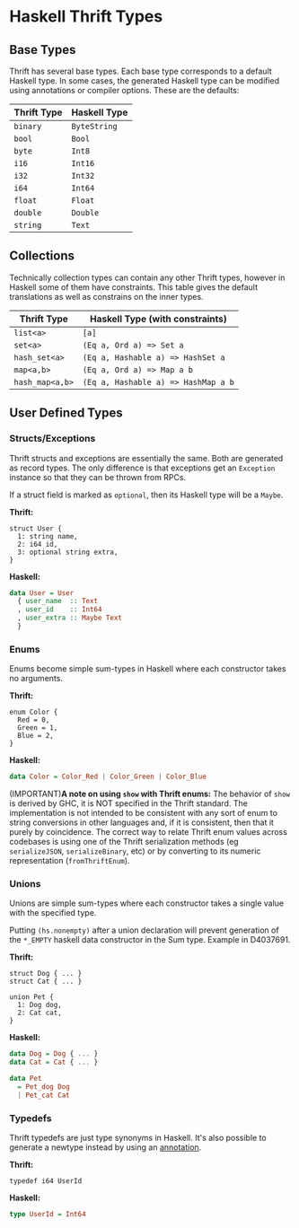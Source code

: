 # Haskell Thrift Types

## Base Types

Thrift has several base types. Each base type corresponds to a default Haskell type. In some cases, the generated Haskell type can be modified using annotations or compiler options. These are the defaults:

| Thrift Type | Haskell Type
| ----------- | ------------
| `binary`    | `ByteString`
| `bool`      | `Bool`
| `byte`      | `Int8`
| `i16`       | `Int16`
| `i32`       | `Int32`
| `i64`       | `Int64`
| `float`     | `Float`
| `double`    | `Double`
| `string`    | `Text`

## Collections

Technically collection types can contain any other Thrift types, however in Haskell some of them have constraints. This table gives the default translations as well as constrains on the inner types.

| Thrift Type | Haskell Type (with constraints)
| ----------- | ---
| `list<a>`   | `[a]`
| `set<a>`    | `(Eq a, Ord a) => Set a`
| `hash_set<a>` | `(Eq a, Hashable a) => HashSet a`
| `map<a,b>`  | `(Eq a, Ord a) => Map a b`
| `hash_map<a,b>` | `(Eq a, Hashable a) => HashMap a b`

## User Defined Types

### Structs/Exceptions

Thrift structs and exceptions are essentially the same. Both are generated as record types. The only difference is that exceptions get an `Exception` instance so that they can be thrown from RPCs.

If a struct field is marked as `optional`, then its Haskell type will be a `Maybe`.

**Thrift:**

```
struct User {
  1: string name,
  2: i64 id,
  3: optional string extra,
}
```

**Haskell:**

```haskell
data User = User
  { user_name  :: Text
  , user_id    :: Int64
  , user_extra :: Maybe Text
  }
```

### Enums

Enums become simple sum-types in Haskell where each constructor takes no arguments.

**Thrift:**

```
enum Color {
  Red = 0,
  Green = 1,
  Blue = 2,
}
```

**Haskell:**

```haskell
data Color = Color_Red | Color_Green | Color_Blue
```

(IMPORTANT)**A note on using `show` with Thrift enums:**
The behavior of `show` is derived by GHC, it is NOT specified in the Thrift standard. The implementation is not intended to be consistent with any sort of enum to string conversions in other languages and, if it is consistent, then that it purely by coincidence. The correct way to relate Thrift enum values across codebases is using one of the Thrift serialization methods (eg `serializeJSON`, `serializeBinary`, etc) or by converting to its numeric representation (`fromThriftEnum`).

### Unions

Unions are simple sum-types where each constructor takes a single value with the specified type.

Putting `(hs.nonempty)` after a union declaration will prevent generation of the `*_EMPTY` haskell data constructor in the Sum type. Example in D4037691.


**Thrift:**

```
struct Dog { ... }
struct Cat { ... }

union Pet {
  1: Dog dog,
  2: Cat cat,
}
```

**Haskell:**

```haskell
data Dog = Dog { ... }
data Cat = Cat { ... }

data Pet
  = Pet_dog Dog
  | Pet_cat Cat
```

### Typedefs

Thrift typedefs are just type synonyms in Haskell. It's also possible to generate a newtype instead by using an [annotation](annotations.md).

**Thrift:**

```
typedef i64 UserId
```

**Haskell:**

```haskell
type UserId = Int64
```
